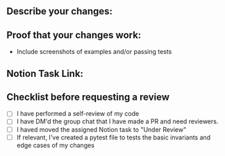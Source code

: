 ## Describe your changes:

## Proof that your changes work:
- Include screenshots of examples and/or passing tests

## Notion Task Link:

## Checklist before requesting a review
- [ ] I have performed a self-review of my code
- [ ] I have DM'd the group chat that I have made a PR and need reviewers.
- [ ] I haved moved the assigned Notion task to "Under Review"
- [ ] If relevant, I've created a pytest file to tests the basic invariants and edge cases of my changes

